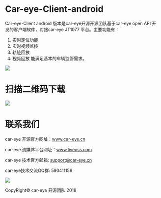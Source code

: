 # Car-eye-Client-android

Car-eye-Client android 版本是car-eye开源开源团队基于car-eye open API 开发的客户端软件，对接car-eye JT1077 平台。主要功能有：
1. 实时定位功能
2. 实时视频监控
3. 轨迹回放
4. 视频回放
能满足基本的车辆监管需求。

![](https://github.com/Car-eye-team/Car-eye-Client-android/blob/master/Car-eye-Client-android-master/device-2018-12-29-033254.png)


# 扫描二维码下载       
![](https://github.com/Car-eye-team/Car-eye-device/blob/master/picture/android%20DVR%20%E4%BA%8C%E7%BB%B4%E7%A0%81.png)


# 联系我们   

car-eye 开源官方网址：www.car-eye.cn     

car-eye 流媒体平台网址：www.liveoss.com     

car-eye 技术官方邮箱: support@car-eye.cn   

car-eye技术交流QQ群: 590411159      

![](https://github.com/Car-eye-team/Car-eye-server/blob/master/car-server/doc/QQ.jpg)    

CopyRight©  car-eye 开源团队 2018 
